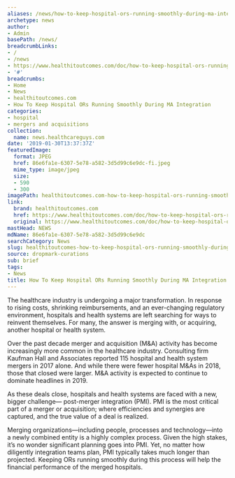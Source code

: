 ```yaml
---
aliases: /news/how-to-keep-hospital-ors-running-smoothly-during-ma-integration
archetype: news
author:
- Admin
basePath: /news/
breadcrumbLinks:
- /
- /news
- https://www.healthitoutcomes.com/doc/how-to-keep-hospital-ors-running-smoothly-during-m-a-integration-0001
- '#'
breadcrumbs:
- Home
- News
- healthitoutcomes.com
- How To Keep Hospital ORs Running Smoothly During MA Integration
categories:
- hospital
- mergers and acquisitions
collection:
  name: news.healthcareguys.com
date: '2019-01-30T13:37:37Z'
featuredImage:
  format: JPEG
  href: 86e6fa1e-6307-5e78-a582-3d5d99c6e9dc-fi.jpeg
  mime_type: image/jpeg
  size:
  - 590
  - 300
imagePath: healthitoutcomes.com-how-to-keep-hospital-ors-running-smoothly-during-ma-integration
link:
  brand: healthitoutcomes.com
  href: https://www.healthitoutcomes.com/doc/how-to-keep-hospital-ors-running-smoothly-during-m-a-integration-0001
  original: https://www.healthitoutcomes.com/doc/how-to-keep-hospital-ors-running-smoothly-during-m-a-integration-0001
mastHead: NEWS
mdName: 86e6fa1e-6307-5e78-a582-3d5d99c6e9dc
searchCategory: News
slug: healthitoutcomes-how-to-keep-hospital-ors-running-smoothly-during-ma-integration
source: dropmark-curations
sub: brief
tags:
- News
title: How To Keep Hospital ORs Running Smoothly During MA Integration
---
```


The healthcare industry is undergoing a major transformation. In response to rising costs, shrinking reimbursements, and an ever-changing regulatory environment, hospitals and health systems are left searching for ways to reinvent themselves. For many, the answer is merging with, or acquiring, another hospital or health system.

Over the past decade merger and acquisition (M&A) activity has become increasingly more common in the healthcare industry. Consulting firm Kaufman Hall and Associates reported 115 hospital and health system mergers in 2017 alone. And while there were fewer hospital M&As in 2018, those that closed were larger. M&A activity is expected to continue to dominate headlines in 2019.

As these deals close, hospitals and health systems are faced with a new, bigger challenge— post-merger integration (PMI). PMI is the most critical part of a merger or acquisition; where efficiencies and synergies are captured, and the true value of a deal is realized.

Merging organizations—including people, processes and technology—into a newly combined entity is a highly complex process. Given the high stakes, it’s no wonder significant planning goes into PMI. Yet, no matter how diligently integration teams plan, PMI typically takes much longer than projected. Keeping ORs running smoothly during this process will help the financial performance of the merged hospitals.